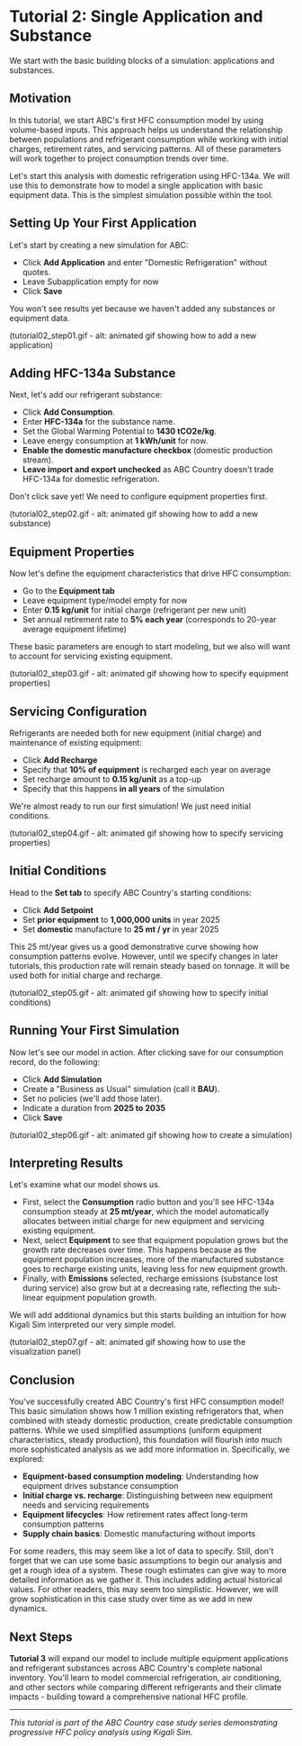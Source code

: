 # Tutorial 2: Single Application and Substance

We start with the basic building blocks of a simulation: applications and substances.

## Motivation

In this tutorial, we start ABC's first HFC consumption model by using volume-based inputs. This approach helps us understand the relationship between populations and refrigerant consumption while working with initial charges, retirement rates, and servicing patterns. All of these parameters will work together to project consumption trends over time.

Let's start this analysis with domestic refrigeration using HFC-134a. We will use this to demonstrate how to model a single application with basic equipment data. This is the simplest simulation possible within the tool.

## Setting Up Your First Application

Let's start by creating a new simulation for ABC:

- Click **Add Application** and enter "Domestic Refrigeration" without quotes.
- Leave Subapplication empty for now
- Click **Save**

You won't see results yet because we haven't added any substances or equipment data.

(tutorial02_step01.gif - alt: animated gif showing how to add a new application)

## Adding HFC-134a Substance

Next, let's add our refrigerant substance:

- Click **Add Consumption**.
- Enter **HFC-134a** for the substance name.
- Set the Global Warming Potential to **1430 tCO2e/kg**.
- Leave energy consumption at **1 kWh/unit** for now.
- **Enable the domestic manufacture checkbox** (domestic production stream).
- **Leave import and export unchecked** as ABC Country doesn't trade HFC-134a for domestic refrigeration.

Don't click save yet! We need to configure equipment properties first.

(tutorial02_step02.gif - alt: animated gif showing how to add a new substance)

## Equipment Properties

Now let's define the equipment characteristics that drive HFC consumption:

- Go to the **Equipment tab**
- Leave equipment type/model empty for now
- Enter **0.15 kg/unit** for initial charge (refrigerant per new unit)
- Set annual retirement rate to **5% each year** (corresponds to 20-year average equipment lifetime)

These basic parameters are enough to start modeling, but we also will want to account for servicing existing equipment.

(tutorial02_step03.gif - alt: animated gif showing how to specify equipment properties)

## Servicing Configuration

Refrigerants are needed both for new equipment (initial charge) and maintenance of existing equipment:

- Click **Add Recharge**
- Specify that **10% of equipment** is recharged each year on average
- Set recharge amount to **0.15 kg/unit** as a top-up
- Specify that this happens **in all years** of the simulation

We're almost ready to run our first simulation! We just need initial conditions.

(tutorial02_step04.gif - alt: animated gif showing how to specify servicing properties)

## Initial Conditions

Head to the **Set tab** to specify ABC Country's starting conditions:

- Click **Add Setpoint**
- Set **prior equipment** to **1,000,000 units** in year 2025
- Set **domestic** manufacture to **25 mt / yr** in year 2025

This 25 mt/year gives us a good demonstrative curve showing how consumption patterns evolve. However, until we specify changes in later tutorials, this production rate will remain steady based on tonnage. It will be used both for initial charge and recharge.

(tutorial02_step05.gif - alt: animated gif showing how to specify initial conditions)

## Running Your First Simulation

Now let's see our model in action. After clicking save for our consumption record, do the following:

- Click **Add Simulation**
- Create a "Business as Usual" simulation (call it **BAU**).
- Set no policies (we'll add those later).
- Indicate a duration from **2025 to 2035**
- Click **Save**

(tutorial02_step06.gif - alt: animated gif showing how to create a simulation)

## Interpreting Results

Let's examine what our model shows us.

- First, select the **Consumption** radio button and you'll see HFC-134a consumption steady at **25 mt/year**, which the model automatically allocates between initial charge for new equipment and servicing existing equipment.
- Next, select **Equipment** to see that equipment population grows but the growth rate decreases over time. This happens because as the equipment population increases, more of the manufactured substance goes to recharge existing units, leaving less for new equipment growth.
- Finally, with **Emissions** selected, recharge emissions (substance lost during service) also grow but at a decreasing rate, reflecting the sub-linear equipment population growth.

We will add additional dynamics but this starts building an intuition for how Kigali Sim interpreted our very simple model.

(tutorial02_step07.gif - alt: animated gif showing how to use the visualization panel)

## Conclusion

You've successfully created ABC Country's first HFC consumption model! This basic simulation shows how 1 million existing refrigerators that, when combined with steady domestic production, create predictable consumption patterns. While we used simplified assumptions (uniform equipment characteristics, steady production), this foundation will flourish into much more sophisticated analysis as we add more information in. Specifically, we explored:

- **Equipment-based consumption modeling**: Understanding how equipment drives substance consumption
- **Initial charge vs. recharge**: Distinguishing between new equipment needs and servicing requirements
- **Equipment lifecycles**: How retirement rates affect long-term consumption patterns
- **Supply chain basics**: Domestic manufacturing without imports

For some readers, this may seem like a lot of data to specify. Still, don't forget that we can use some basic assumptions to begin our analysis and get a rough idea of a system. These rough estimates can give way to more detailed information as we gather it. This includes adding actual historical values. For other readers, this may seem too simplistic. However, we will grow sophistication in this case study over time as we add in new dynamics.

## Next Steps

**Tutorial 3** will expand our model to include multiple equipment applications and refrigerant substances across ABC Country's complete national inventory. You'll learn to model commercial refrigeration, air conditioning, and other sectors while comparing different refrigerants and their climate impacts - building toward a comprehensive national HFC profile.

---

_This tutorial is part of the ABC Country case study series demonstrating progressive HFC policy analysis using Kigali Sim._